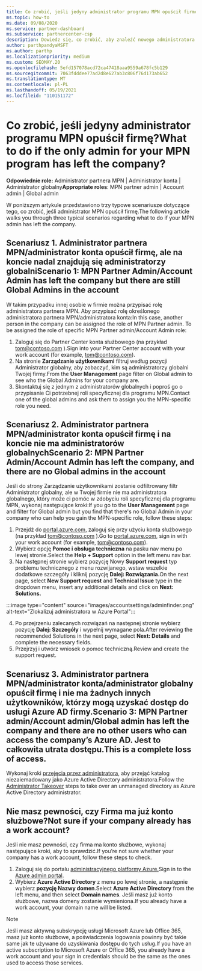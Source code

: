 ```yaml
---
title: Co zrobić, jeśli jedyny administrator programu MPN opuścił firmę?
ms.topic: how-to
ms.date: 09/08/2020
ms.service: partner-dashboard
ms.subservice: partnercenter-csp
description: Dowiedz się, co zrobić, aby znaleźć nowego administratora MPN lub uzyskać pomoc od administratora globalnego firmy. Dowiedz się również, jak dodać nową Partner Center globalnego.
author: parthpandyaMSFT
ms.author: parthp
ms.localizationpriority: medium
ms.custom: SEOMAY.20
ms.openlocfilehash: 5efd157078acd72ca47418aaa9559a678fc5b129
ms.sourcegitcommit: 7063fdddee77ad2d8e627ab3c806f76d173ab652
ms.translationtype: MT
ms.contentlocale: pl-PL
ms.lasthandoff: 05/19/2021
ms.locfileid: "110151172"
---
```

# <a name="what-to-do-if-the-only-admin-for-your-mpn-program-has-left-the-company"></a><span data-ttu-id="71a09-103">Co zrobić, jeśli jedyny administrator programu MPN opuścił firmę?</span><span class="sxs-lookup"><span data-stu-id="71a09-103">What to do if the only admin for your MPN program has left the company?</span></span>

<span data-ttu-id="71a09-104">**Odpowiednie role:** Administrator partnera MPN | Administrator konta | Administrator globalny</span><span class="sxs-lookup"><span data-stu-id="71a09-104">**Appropriate roles**: MPN partner admin | Account admin | Global admin</span></span>

<span data-ttu-id="71a09-105">W poniższym artykule przedstawiono trzy typowe scenariusze dotyczące tego, co zrobić, jeśli administrator MPN opuścił firmę.</span><span class="sxs-lookup"><span data-stu-id="71a09-105">The following article walks you through three typical scenarios regarding what to do if your MPN admin has left the company.</span></span>

## <a name="scenario-1-mpn-partner-adminaccount-admin-has-left-the-company-but-there-are-still-global-admins-in-the-account"></a><span data-ttu-id="71a09-106">Scenariusz 1. Administrator partnera MPN/administrator konta opuścił firmę, ale na koncie nadal znajdują się administratorzy globalni</span><span class="sxs-lookup"><span data-stu-id="71a09-106">Scenario 1: MPN Partner Admin/Account Admin has left the company but there are still Global Admins in the account</span></span>

<span data-ttu-id="71a09-107">W takim przypadku innej osobie w firmie można przypisać rolę administratora partnera MPN. Aby przypisać rolę określonego administratora partnera MPN/administratora konta:</span><span class="sxs-lookup"><span data-stu-id="71a09-107">In this case, another person in the company can be assigned the role of MPN Partner admin. To be assigned the role of specific MPN Partner admin/Account Admin role:</span></span>

1. <span data-ttu-id="71a09-108">Zaloguj się do Partner Center konta służbowego (na przykład tom@contoso.com ).</span><span class="sxs-lookup"><span data-stu-id="71a09-108">Sign into your Partner Center account with your work account (for example, tom@contoso.com).</span></span>
1. <span data-ttu-id="71a09-109">Na stronie **Zarządzanie użytkownikami** filtruj według pozycji Administrator globalny, aby zobaczyć, kim są administratorzy globalni Twojej firmy.</span><span class="sxs-lookup"><span data-stu-id="71a09-109">From the **User Management** page filter on Global admin to see who the Global Admins for your company are.</span></span> 
1. <span data-ttu-id="71a09-110">Skontaktuj się z jednym z administratorów globalnych i poproś go o przypisanie Ci potrzebnej roli specyficznej dla programu MPN.</span><span class="sxs-lookup"><span data-stu-id="71a09-110">Contact one of the global admins and ask them to assign you the MPN-specific role you need.</span></span> 

## <a name="scenario-2-mpn-partner-adminaccount-admin-has-left-the-company-and-there-are-no-global-admins-in-the-account"></a><span data-ttu-id="71a09-111">Scenariusz 2. Administrator partnera MPN/administrator konta opuścił firmę i na koncie nie ma administratorów globalnych</span><span class="sxs-lookup"><span data-stu-id="71a09-111">Scenario 2: MPN Partner Admin/Account Admin has left the company, and there are no Global admins in the account</span></span> 

<span data-ttu-id="71a09-112">Jeśli do strony  Zarządzanie użytkownikami zostanie odfiltrowany filtr Administrator globalny, ale w Twojej firmie nie ma administratora globalnego, który może ci pomóc w zdobyciu roli specyficznej dla programu MPN, wykonaj następujące kroki:</span><span class="sxs-lookup"><span data-stu-id="71a09-112">If you go to the **User Management** page and filter for Global admin but you find that there's no Global Admin in your company who can help you gain the MPN-specific role, follow these steps:</span></span>

1. <span data-ttu-id="71a09-113">Przejdź do [portal.azure.com](https://ms.portal.azure.com/), zaloguj się przy użyciu konta służbowego (na przykład tom@contoso.com ).</span><span class="sxs-lookup"><span data-stu-id="71a09-113">Go to [portal.azure.com](https://ms.portal.azure.com/), sign in with your work account (for example, tom@contoso.com).</span></span> 
1. <span data-ttu-id="71a09-114">Wybierz opcję **Pomoc i obsługa techniczna** na pasku nav menu po lewej stronie.</span><span class="sxs-lookup"><span data-stu-id="71a09-114">Select the **Help + Support** option in the left menu nav bar.</span></span>
1. <span data-ttu-id="71a09-115">Na następnej stronie wybierz pozycję Nowy  **Support request** typ problemu technicznego z menu rozwijanego, wstaw wszelkie dodatkowe szczegóły i kliknij pozycję **Dalej: Rozwiązania.**</span><span class="sxs-lookup"><span data-stu-id="71a09-115">On the next page, select **New Support request** and **Technical Issue** type in the dropdown menu, insert any additional details and click on **Next: Solutions.**</span></span>

:::image type="content" source="images/accountsettings/adminfinder.png" alt-text="Zlokalizuj administratora w Azure Portal":::

4. <span data-ttu-id="71a09-117">Po przejrzeniu zalecanych rozwiązań na następnej stronie wybierz pozycję **Dalej: Szczegóły** i wypełnij wymagane pola.</span><span class="sxs-lookup"><span data-stu-id="71a09-117">After reviewing the recommended Solutions in the next page, select **Next: Details** and complete the necessary fields.</span></span>
1. <span data-ttu-id="71a09-118">Przejrzyj i utwórz wniosek o pomoc techniczną.</span><span class="sxs-lookup"><span data-stu-id="71a09-118">Review and create the support request.</span></span>


## <a name="scenario-3-mpn-partner-adminaccount-adminglobal-admin-has-left-the-company-and-there-are-no-other-users-who-can-access-the-companys-azure-ad-this-is-a-complete-loss-of-access"></a><span data-ttu-id="71a09-119">Scenariusz 3. Administrator partnera MPN/administrator konta/administrator globalny opuścił firmę i nie ma żadnych innych użytkowników, którzy mogą uzyskać dostęp do usługi Azure AD firmy.</span><span class="sxs-lookup"><span data-stu-id="71a09-119">Scenario 3: MPN Partner admin/Account admin/Global admin has left the company and there are no other users who can access the company’s Azure AD.</span></span> <span data-ttu-id="71a09-120">Jest to całkowita utrata dostępu.</span><span class="sxs-lookup"><span data-stu-id="71a09-120">This is a complete loss of access.</span></span>

<span data-ttu-id="71a09-121">Wykonaj kroki [przejęcia przez administratora,](/azure/active-directory/users-groups-roles/domains-admin-takeover#internal-admin-takeover) aby przejąć katalog niezaiemadowany jako Azure Active Directory administratora.</span><span class="sxs-lookup"><span data-stu-id="71a09-121">Follow the [Administrator Takeover](/azure/active-directory/users-groups-roles/domains-admin-takeover#internal-admin-takeover) steps to take over an unmanaged directory as Azure Active Directory administrator.</span></span>

## <a name="not-sure-if-your-company-already-has-a-work-account"></a><span data-ttu-id="71a09-122">Nie masz pewności, czy Firma ma już konto służbowe?</span><span class="sxs-lookup"><span data-stu-id="71a09-122">Not sure if your company already has a work account?</span></span>

<span data-ttu-id="71a09-123">Jeśli nie masz pewności, czy firma ma konto służbowe, wykonaj następujące kroki, aby to sprawdzić.</span><span class="sxs-lookup"><span data-stu-id="71a09-123">If you’re not sure whether your company has a work account, follow these steps to check.</span></span>

1. <span data-ttu-id="71a09-124">Zaloguj się do portalu [administracyjnego platformy Azure.](https://ms.portal.azure.com)</span><span class="sxs-lookup"><span data-stu-id="71a09-124">Sign in to the [Azure admin portal](https://ms.portal.azure.com).</span></span>
2. <span data-ttu-id="71a09-125">Wybierz **Azure Active Directory** z menu po lewej stronie, a następnie wybierz **pozycję Nazwy domen**.</span><span class="sxs-lookup"><span data-stu-id="71a09-125">Select **Azure Active Directory** from the left menu, and then select **Domain names**.</span></span>
<span data-ttu-id="71a09-126">Jeśli masz już konto służbowe, nazwa domeny zostanie wymieniona.</span><span class="sxs-lookup"><span data-stu-id="71a09-126">If you already have a work account, your domain name will be listed.</span></span>

>[!Note]
><span data-ttu-id="71a09-127">Jeśli masz aktywną subskrypcję usługi Microsoft Azure lub Office 365, masz już konto służbowe, a poświadczenia logowania powinny być takie same jak te używane do uzyskiwania dostępu do tych usług.</span><span class="sxs-lookup"><span data-stu-id="71a09-127">If you have an active subscription to Microsoft Azure or Office 365, you already have a work account and your sign in credentials should be the same as the ones used to access those services.</span></span>